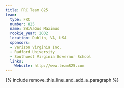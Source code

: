 ```yaml
---
title: FRC Team 825
team:
  type: FRC
  number: 825
  name: SWiVaGus Maximus
  rookie_year: 2002
  location: Dublin, VA, USA
  sponsors:
  - Verizon Virginia Inc.
  - Radford University
  - Southwest Virginia Governor School
  links:
    Website: http://www.team825.com
---
```


{% include remove_this_line_and_add_a_paragraph %}